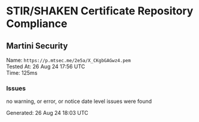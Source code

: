 # STIR/SHAKEN Certificate Repository Compliance

## Martini Security

Name: `https://p.mtsec.me/2e5a/X_CKgbGAGwz4.pem`\
Tested At: 26 Aug 24 17:56 UTC\
Time: 125ms

### Issues

no warning, or error, or notice date level issues were found

Generated: 26 Aug 24 18:03 UTC